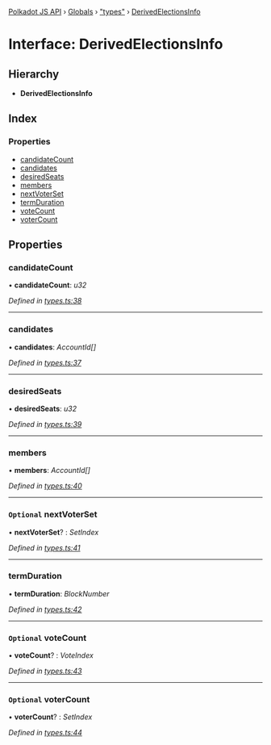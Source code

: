 [Polkadot JS API](../README.md) › [Globals](../globals.md) › ["types"](../modules/_types_.md) › [DerivedElectionsInfo](_types_.derivedelectionsinfo.md)

# Interface: DerivedElectionsInfo

## Hierarchy

* **DerivedElectionsInfo**

## Index

### Properties

* [candidateCount](_types_.derivedelectionsinfo.md#candidatecount)
* [candidates](_types_.derivedelectionsinfo.md#candidates)
* [desiredSeats](_types_.derivedelectionsinfo.md#desiredseats)
* [members](_types_.derivedelectionsinfo.md#members)
* [nextVoterSet](_types_.derivedelectionsinfo.md#optional-nextvoterset)
* [termDuration](_types_.derivedelectionsinfo.md#termduration)
* [voteCount](_types_.derivedelectionsinfo.md#optional-votecount)
* [voterCount](_types_.derivedelectionsinfo.md#optional-votercount)

## Properties

###  candidateCount

• **candidateCount**: *u32*

*Defined in [types.ts:38](https://github.com/polkadot-js/api/blob/8d0f20c2a7/packages/api-derive/src/types.ts#L38)*

___

###  candidates

• **candidates**: *AccountId[]*

*Defined in [types.ts:37](https://github.com/polkadot-js/api/blob/8d0f20c2a7/packages/api-derive/src/types.ts#L37)*

___

###  desiredSeats

• **desiredSeats**: *u32*

*Defined in [types.ts:39](https://github.com/polkadot-js/api/blob/8d0f20c2a7/packages/api-derive/src/types.ts#L39)*

___

###  members

• **members**: *AccountId[]*

*Defined in [types.ts:40](https://github.com/polkadot-js/api/blob/8d0f20c2a7/packages/api-derive/src/types.ts#L40)*

___

### `Optional` nextVoterSet

• **nextVoterSet**? : *SetIndex*

*Defined in [types.ts:41](https://github.com/polkadot-js/api/blob/8d0f20c2a7/packages/api-derive/src/types.ts#L41)*

___

###  termDuration

• **termDuration**: *BlockNumber*

*Defined in [types.ts:42](https://github.com/polkadot-js/api/blob/8d0f20c2a7/packages/api-derive/src/types.ts#L42)*

___

### `Optional` voteCount

• **voteCount**? : *VoteIndex*

*Defined in [types.ts:43](https://github.com/polkadot-js/api/blob/8d0f20c2a7/packages/api-derive/src/types.ts#L43)*

___

### `Optional` voterCount

• **voterCount**? : *SetIndex*

*Defined in [types.ts:44](https://github.com/polkadot-js/api/blob/8d0f20c2a7/packages/api-derive/src/types.ts#L44)*
